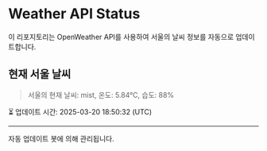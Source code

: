 
# Weather API Status

이 리포지토리는 OpenWeather API를 사용하여 서울의 날씨 정보를 자동으로 업데이트합니다.

## 현재 서울 날씨
> 서울의 현재 날씨: mist, 온도: 5.84°C, 습도: 88%

⏳ 업데이트 시간: 2025-03-20 18:50:32 (UTC)

---
자동 업데이트 봇에 의해 관리됩니다.
